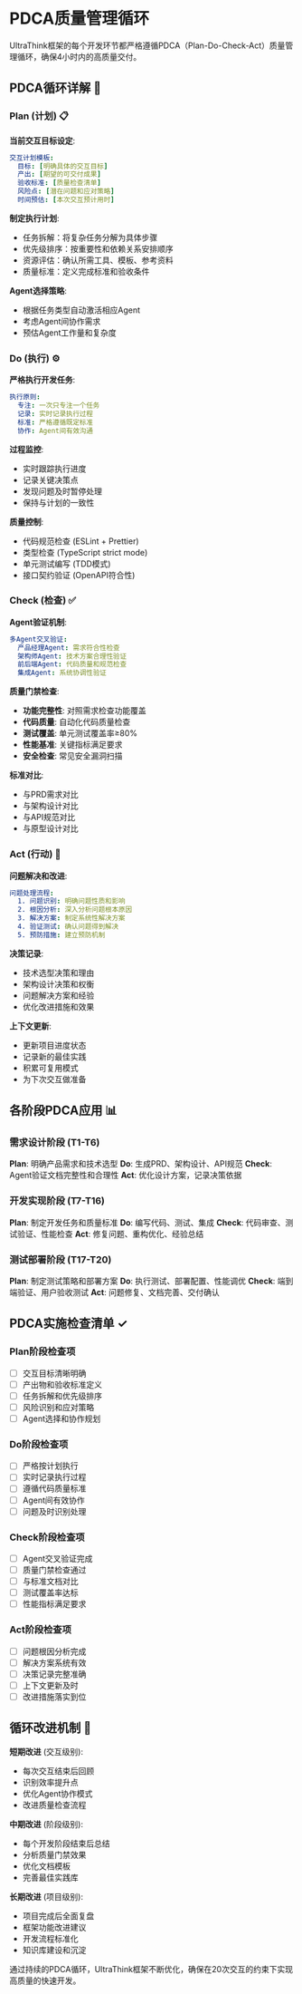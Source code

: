 # PDCA质量管理循环

UltraThink框架的每个开发环节都严格遵循PDCA（Plan-Do-Check-Act）质量管理循环，确保4小时内的高质量交付。

## PDCA循环详解 🔄

### Plan (计划) 📋

**当前交互目标设定**:
```yaml
交互计划模板:
  目标: [明确具体的交互目标]
  产出: [期望的可交付成果]
  验收标准: [质量检查清单]
  风险点: [潜在问题和应对策略]
  时间预估: [本次交互预计用时]
```

**制定执行计划**:
- 任务拆解：将复杂任务分解为具体步骤
- 优先级排序：按重要性和依赖关系安排顺序
- 资源评估：确认所需工具、模板、参考资料
- 质量标准：定义完成标准和验收条件

**Agent选择策略**:
- 根据任务类型自动激活相应Agent
- 考虑Agent间协作需求
- 预估Agent工作量和复杂度

### Do (执行) ⚙️

**严格执行开发任务**:
```yaml
执行原则:
  专注: 一次只专注一个任务
  记录: 实时记录执行过程
  标准: 严格遵循既定标准
  协作: Agent间有效沟通
```

**过程监控**:
- 实时跟踪执行进度
- 记录关键决策点
- 发现问题及时暂停处理
- 保持与计划的一致性

**质量控制**:
- 代码规范检查 (ESLint + Prettier)
- 类型检查 (TypeScript strict mode)
- 单元测试编写 (TDD模式)
- 接口契约验证 (OpenAPI符合性)

### Check (检查) ✅

**Agent验证机制**:
```yaml
多Agent交叉验证:
  产品经理Agent: 需求符合性检查
  架构师Agent: 技术方案合理性验证
  前后端Agent: 代码质量和规范检查
  集成Agent: 系统协调性验证
```

**质量门禁检查**:
- **功能完整性**: 对照需求检查功能覆盖
- **代码质量**: 自动化代码质量检查
- **测试覆盖**: 单元测试覆盖率≥80%
- **性能基准**: 关键指标满足要求
- **安全检查**: 常见安全漏洞扫描

**标准对比**:
- 与PRD需求对比
- 与架构设计对比
- 与API规范对比
- 与原型设计对比

### Act (行动) 🚀

**问题解决和改进**:
```yaml
问题处理流程:
  1. 问题识别: 明确问题性质和影响
  2. 根因分析: 深入分析问题根本原因
  3. 解决方案: 制定系统性解决方案
  4. 验证测试: 确认问题得到解决
  5. 预防措施: 建立预防机制
```

**决策记录**:
- 技术选型决策和理由
- 架构设计决策和权衡
- 问题解决方案和经验
- 优化改进措施和效果

**上下文更新**:
- 更新项目进度状态
- 记录新的最佳实践
- 积累可复用模式
- 为下次交互做准备

## 各阶段PDCA应用 📊

### 需求设计阶段 (T1-T6)

**Plan**: 明确产品需求和技术选型
**Do**: 生成PRD、架构设计、API规范
**Check**: Agent验证文档完整性和合理性
**Act**: 优化设计方案，记录决策依据

### 开发实现阶段 (T7-T16)

**Plan**: 制定开发任务和质量标准
**Do**: 编写代码、测试、集成
**Check**: 代码审查、测试验证、性能检查
**Act**: 修复问题、重构优化、经验总结

### 测试部署阶段 (T17-T20)

**Plan**: 制定测试策略和部署方案
**Do**: 执行测试、部署配置、性能调优
**Check**: 端到端验证、用户验收测试
**Act**: 问题修复、文档完善、交付确认

## PDCA实施检查清单 ✓

### Plan阶段检查项
- [ ] 交互目标清晰明确
- [ ] 产出物和验收标准定义
- [ ] 任务拆解和优先级排序
- [ ] 风险识别和应对策略
- [ ] Agent选择和协作规划

### Do阶段检查项  
- [ ] 严格按计划执行
- [ ] 实时记录执行过程
- [ ] 遵循代码质量标准
- [ ] Agent间有效协作
- [ ] 问题及时识别处理

### Check阶段检查项
- [ ] Agent交叉验证完成
- [ ] 质量门禁检查通过
- [ ] 与标准文档对比
- [ ] 测试覆盖率达标
- [ ] 性能指标满足要求

### Act阶段检查项
- [ ] 问题根因分析完成
- [ ] 解决方案系统有效
- [ ] 决策记录完整准确
- [ ] 上下文更新及时
- [ ] 改进措施落实到位

## 循环改进机制 🔁

**短期改进** (交互级别):
- 每次交互结束后回顾
- 识别效率提升点
- 优化Agent协作模式
- 改进质量检查流程

**中期改进** (阶段级别):
- 每个开发阶段结束后总结
- 分析质量门禁效果
- 优化文档模板
- 完善最佳实践库

**长期改进** (项目级别):
- 项目完成后全面复盘
- 框架功能改进建议
- 开发流程标准化
- 知识库建设和沉淀

通过持续的PDCA循环，UltraThink框架不断优化，确保在20次交互的约束下实现高质量的快速开发。